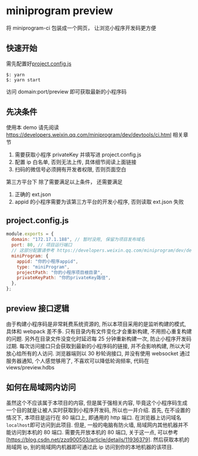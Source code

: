# miniprogram preview

将 miniprogram-ci 包装成一个网页， 让浏览小程序开发码更方便

## 快速开始

需先配置好[project.config.js](#projectconfigjs)

```shell
$: yarn
$: yarn start
```

访问 domain:port/preview 即可获取最新的小程序码

## 先决条件

使用本 demo 请先阅读 https://developers.weixin.qq.com/miniprogram/dev/devtools/ci.html 相关章节

1. 需要获取小程序 privateKey 并填写进 project.config.js
2. 配置 ip 白名单, 否则无法上传, 具体细节阅读上面链接
3. 扫码的微信号必须拥有开发者权限, 否则页面空白

第三方平台下
除了需要满足以上条件， 还需要满足

1. 正确的 ext.json
2. appid 的小程序需要为该第三方平台的开发小程序, 否则读取 ext.json 失败

## project.config.js

```javascript
module.exports = {
  domain: "172.17.1.188", // 暂时没用, 保留为项目发布域名
  port: 80, // 项目运行端口
  // 这部分配置请参考 https://developers.weixin.qq.com/miniprogram/dev/devtools/ci.html 项目对象一节
  miniProgram: {
    appid: "你的小程序appid",
    type: "miniProgram",
    projectPath: "你的小程序项目根目录",
    privateKeyPath: "你的privateKey路径",
  },
};
```

## preview 接口逻辑

由于构建小程序码是非常耗费系统资源的, 所以本项目采用的是监听构建的模式, 具体和 webpack 差不多. 只有目录内有文件变化才会重新构建, 不用担心重复构建的问题. 另外在目录文件没变化时延迟每 25 分钟重新构建一次, 防止小程序开发码过期. 每次访问接口只会获取到最新的小程序码的链接, 并不会影响构建, 所以大可放心给所有的人访问. 浏览器端则以 30 秒轮询接口, 并没有使用 websocket 通过服务器通知, 个人感觉够用了, 不喜欢可以降低轮询频率, 代码在 views/preview.hdbs

## 如何在局域网内访问

虽然这个不应该属于本项目的内容, 但是属于强相关内容, 毕竟这个小程序码生成一个目的就是让被人实时获取到小程序开发码, 所以也一并介绍.
首先, 在不设置的情况下, 本项目是运行在 80 端口上, 即通用的 http 端口. 在浏览器上访问域名`localhost`即可访问到此项目. 但是, 一般的电脑有防火墙, 局域网内其他机器并不能访问到本机的 80 端口. 需要先开放本机的 80 端口, 关于这一点, 可以参考[https://blog.csdn.net/zzq900503/article/details/11936379]. 然后获取本机的局域网 ip, 别的局域网内机器即可通过此 ip 访问到你的本地机器的该项目.
